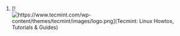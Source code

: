 1. [!![https://www.tecmint.com/wp-content/themes/tecmint/images/logo.png](Tecmint: Linux Howtos, Tutorials & Guides)](https://www.tecmint.com/)
